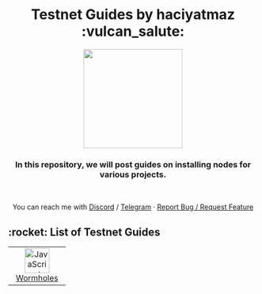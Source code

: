 <h1 align="center">Testnet Guides by haciyatmaz :vulcan_salute:</h1>
<p align="center">
	<img height="200" height="auto" src="https://avatars.githubusercontent.com/u/35812219"></br>
<h3 align="center">In this repository, we will post guides on installing nodes for various projects.</h3></br>
	</p>

<p align="center">
You can reach me with <a href="https://discord.com/users/401788522765484043">Discord</a> / <a href="https://t.me/haciyatmaz">Telegram</a>  ·  <a href="https://github.com/hcytmz/Testnet-Guides/issues">Report Bug / Request Feature</a>   
	</p>


<h2 align="left" id="list-testnets"> :rocket: List of Testnet Guides</h2>

<table width='100%'>
  <tr>
    <td align="center" width="100">
      <a href="./Wormholes">
        <img src="https://user-images.githubusercontent.com/35812219/212487868-dc3eda2a-892c-4d26-9c94-f2eec7ec70e4.png" width="50" height="50" alt="JavaScript" />
      </a>
      <br>
      <a href="./Wormholes"> Wormholes
      </a>
    </td>
  </tr>
</table>
<br>
